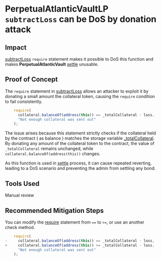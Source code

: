 # **PerpetualAtlanticVaultLP** `subtractLoss` can  be DoS by donation attack

## Impact
[subtractLoss](https://github.com/code-423n4/2023-08-dopex/blob/main/contracts/perp-vault/PerpetualAtlanticVaultLP.sol#L199-L205) `require` statement makes it possible to DoS this function and makes **PerpetualAtlanticVault** [settle](https://github.com/code-423n4/2023-08-dopex/blob/main/contracts/perp-vault/PerpetualAtlanticVault.sol#L315-L369) unusable. 

## Proof of Concept
The `require` statement in [subtractLoss](https://github.com/code-423n4/2023-08-dopex/blob/main/contracts/perp-vault/PerpetualAtlanticVaultLP.sol#L199-L205) allows an attacker to exploit it by donating a small amount the collateral token, causing the `require` condition to fail consistently.

```jsx
    require(
      collateral.balanceOf(address(this)) == _totalCollateral - loss,
      "Not enough collateral was sent out"
    );
```

The issue arises because this statement strictly checks if the collateral held by the contract ( as balance ) matches the storage variable [_totalCollateral](https://github.com/code-423n4/2023-08-dopex/blob/main/contracts/perp-vault/PerpetualAtlanticVaultLP.sol#L58). By donating any amount of the collateral token to the contract, the value of `_totalCollateral` remains unchanged, while `collateral.balanceOf(address(this))` changes.

As this function is used in [settle](https://github.com/code-423n4/2023-08-dopex/blob/main/contracts/perp-vault/PerpetualAtlanticVault.sol#L315-L369) process, it can cause repeated reverting, leading to a DoS scenario and preventing the admin from settling any bond.

## Tools Used
Manual review

## Recommended Mitigation Steps
You can modify the [require](https://github.com/code-423n4/2023-08-dopex/blob/main/contracts/perp-vault/PerpetualAtlanticVaultLP.sol#L200-L203) statement from `==` to `>=`, or use an another check method.

```jsx
    require(
-     collateral.balanceOf(address(this)) == _totalCollateral - loss,
+     collateral.balanceOf(address(this)) >= _totalCollateral - loss,
      "Not enough collateral was sent out"
    );
```